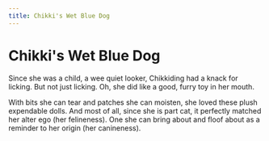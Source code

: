 ```yaml
---
title: Chikki's Wet Blue Dog
---
```


# Chikki's Wet Blue Dog

Since she was a child, a wee quiet looker, Chikkiding had a knack for licking. But not just licking. Oh, she did like a good, furry toy in her mouth.

With bits she can tear and patches she can moisten, she loved these plush expendable dolls. And most of all, since she is part cat, it perfectly matched her alter ego (her felineness). One she can bring about and floof about as a reminder to her origin (her canineness).
